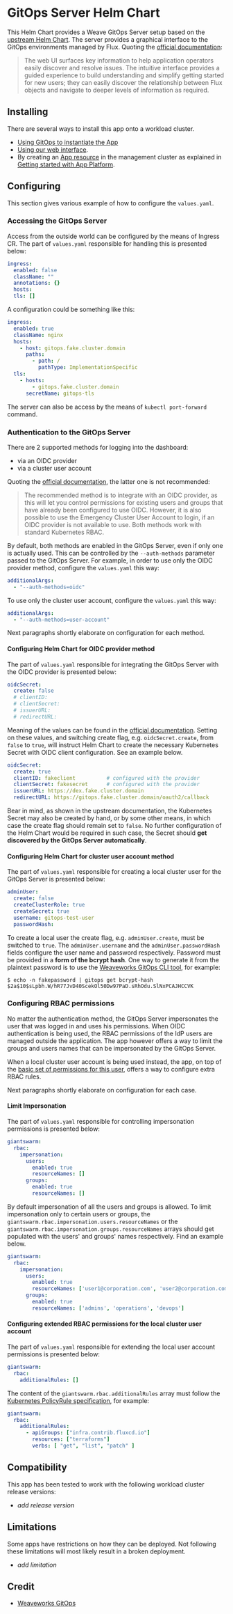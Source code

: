 # GitOps Server Helm Chart

This Helm Chart provides a Weave GitOps Server setup based on the [upstream Helm Chart](https://github.com/weaveworks/weave-gitops/tree/main/charts/gitops-server). The server provides a graphical interface to the GitOps environments managed by Flux. Quoting the [official documentation](https://docs.gitops.weave.works/docs/0.18.0/intro/):

> The web UI surfaces key information to help application operators easily discover and resolve issues. The intuitive interface provides a guided experience to build understanding and simplify getting started for new users; they can easily discover the relationship between Flux objects and navigate to deeper levels of information as required.

## Installing

There are several ways to install this app onto a workload cluster.

- [Using GitOps to instantiate the App](https://docs.giantswarm.io/advanced/gitops/#installing-managed-apps)
- [Using our web interface](https://docs.giantswarm.io/ui-api/web/app-platform/#installing-an-app).
- By creating an [App resource](https://docs.giantswarm.io/ui-api/management-api/crd/apps.application.giantswarm.io/) in the management cluster as explained in [Getting started with App Platform](https://docs.giantswarm.io/app-platform/getting-started/).

## Configuring

This section gives various example of how to configure the `values.yaml`.

### Accessing the GitOps Server

Access from the outside world can be configured by the means of Ingress CR. The part of `values.yaml` responsible for handling this is presented below:

```yaml
ingress:
  enabled: false
  className: ""
  annotations: {}
  hosts:
  tls: []
```

A configuration could be something like this:

```yaml
ingress:
  enabled: true
  className: nginx
  hosts:
    - host: gitops.fake.cluster.domain
      paths:
        - path: /
          pathType: ImplementationSpecific
  tls:
    - hosts:
        - gitops.fake.cluster.domain
      secretName: gitops-tls
```

The server can also be access by the means of `kubectl port-forward` command.

### Authentication to the GitOps Server

There are 2 supported methods for logging into the dashboard:

* via an OIDC provider
* via a cluster user account

Quoting the [official documentation](https://docs.gitops.weave.works/docs/0.18.0/configuration/securing-access-to-the-dashboard/), the latter one is not recommended:

> The recommended method is to integrate with an OIDC provider, as this will let you control permissions for existing users and groups that have already been configured to use OIDC. However, it is also possible to use the Emergency Cluster User Account to login, if an OIDC provider is not available to use. Both methods work with standard Kubernetes RBAC.

By default, both methods are enabled in the GitOps Server, even if only one is actually used. This can be controlled by the `--auth-methods` parameter passed to the GitOps Server. For example, in order to use only the OIDC provider method, configure the
`values.yaml` this way:

```yaml
additionalArgs:
  - "--auth-methods=oidc"
```

To use only the cluster user account, configure the `values.yaml` this way:

```yaml
additionalArgs:
  - "--auth-methods=user-account"
```

Next paragraphs shortly elaborate on configuration for each method.

#### Configuring Helm Chart for OIDC provider method

The part of `values.yaml` responsible for integrating the GitOps Server with the OIDC provider is presented below:

```yaml
oidcSecret:
  create: false
  # clientID:
  # clientSecret:
  # issuerURL:
  # redirectURL:
```

Meaning of the values can be found in the [official documentation](https://docs.gitops.weave.works/docs/0.18.0/configuration/oidc-access/#configuration). Setting on these values, and switching create flag, e.g. `oidcSecret.create`, from `false` to `true`, will instruct Helm Chart to create the necessary Kubernetes Secret with OIDC client configuration. See an example below.

```yaml
oidcSecret:
  create: true
  clientID: fakeclient          # configured with the provider
  clientSecret: fakesecret      # configured with the provider
  issuerURL: https://dex.fake.cluster.domain
  redirectURL: https://gitops.fake.cluster.domain/oauth2/callback
```

Bear in mind, as shown in the upstream documentation, the Kubernetes Secret may also be created by hand, or by some other means, in which case the create flag should remain set to `false`. No further configuration of the Helm Chart would be required in such case, the Secret should **get discovered by the GitOps Server automatically**.

#### Configuring Helm Chart for cluster user account method

The part of `values.yaml` responsible for creating a local cluster user for the GitOps Server is presented below:

```yaml
adminUser:
  create: false
  createClusterRole: true
  createSecret: true
  username: gitops-test-user
  passwordHash:
```

To create a local user the create flag, e.g. `adminUser.create`, must be switched to `true`. The `adminUser.username` and the `adminUser.passwordHash` fields configure the user name and password respectively. Password must be provided in a **form of the bcrypt hash**. One way to generate it from the plaintext password is to use the [Weaveworks GitOps CLI tool](https://docs.gitops.weave.works/docs/0.18.0/installation/weave-gitops/#install-the-gitops-cli), for example:

```shell
$ echo -n fakepassword | gitops get bcrypt-hash
$2a$10$sLpbh.W/hR77JvD40ScekOl50Dw97PaD.sRhOdu.SlNxPCAJHCCVK
```

### Configuring RBAC permissions

No matter the authentication method, the GitOps Server impersonates the user that was logged in and uses his permissions. When OIDC authentication is being used, the RBAC permissions of the IdP users are managed outside the application. The app however offers a way to limit the groups and users names that can be impersonated by the GitOps Server.

When a local cluster user account is being used instead, the app, on top of the [basic set of permissions for this user](https://docs.gitops.weave.works/docs/0.18.0/configuration/emergency-user/#user-permissions), offers a way to configure extra RBAC rules.

Next paragraphs shortly elaborate on configuration for each case.

#### Limit Impersonation

The part of `values.yaml` responsible for controlling impersonation permissions is presented below:

```yaml
giantswarm:
  rbac:
    impersonation:
      users:
        enabled: true
        resourceNames: []
      groups:
        enabled: true
        resourceNames: []
```

By default impersonation of all the users and groups is allowed. To limit impersonation only to certain users or groups, the `giantswarm.rbac.impersonation.users.resourceNames` or the `giantswarm.rbac.impersonation.groups.resourceNames` arrays should get populated with the users' and groups' names respectively. Find an example below.

```yaml
giantswarm:
  rbac:
    impersonation:
      users:
        enabled: true
        resourceNames: ['user1@corporation.com', 'user2@corporation.com']
      groups:
        enabled: true
        resourceNames: ['admins', 'operations', 'devops']
```

#### Configuring extended RBAC permissions for the local cluster user account

The part of `values.yaml` responsible for extending the local user account permissions is presented below:

```yaml
giantswarm:
  rbac:
    additionalRules: []
```

The content of the `giantswarm.rbac.additionalRules` array must follow the [Kubernetes PolicyRule specification](https://kubernetes.io/docs/reference/generated/kubernetes-api/v1.26/#policyrule-v1-rbac-authorization-k8s-io), for example:

```yaml
giantswarm:
  rbac:
    additionalRules:
      - apiGroups: ["infra.contrib.fluxcd.io"]
        resources: ["terraforms"]
        verbs: [ "get", "list", "patch" ]
```

## Compatibility

This app has been tested to work with the following workload cluster release versions:

- _add release version_

## Limitations

Some apps have restrictions on how they can be deployed.
Not following these limitations will most likely result in a broken deployment.

- _add limitation_

## Credit

- [Weaveworks GitOps](https://github.com/weaveworks/weave-gitops/tree/main/charts/gitops-server)
